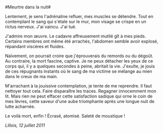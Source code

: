 #Meurtre dans la nuit#

Lentement, je sens l'adrénaline refluer, mes muscles se détendre. Tout en contemplant le sang qui s'étale sur le mur, mon visage se crispe en un rictus nerveux. J'ai vaincu. J'ai tué.

J'admire mon œuvre. Le cadavre affreusement mutilé gît à mes pieds. Certains membres ont même été arrachés, l'abdomen semble avoir explosé, répandant viscères et fluides.

Naïvement, on pourrait croire que j'éprouverais du remords ou du dégoût. Au contraire, la mort fascine, captive. Je ne peux détacher les yeux de ce corps qui, il y a quelques secondes à peine, abritait la vie. J'exulte, je jouis de ces répugnants instants où le sang de ma victime se mélange au mien dans le creux de ma main.

M'arrachant à la jouissive contemplation, je tente de me reprendre. Il faut nettoyer tout cela. Faire disparaître les traces. Regagner innocemment mon lit. Mais rien ne peut effacer cette satisfaction sadique qui orne le coin de mes lèvres, cette saveur d'une aube triomphante après une longue nuit de lutte acharnée.

Le voilà mort, enfin ! Écrasé, atomisé. Saleté de moustique !

*Lillois, 12 juillet 2011*
